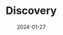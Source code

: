 ---
title: "Discovery"
description: "Teaching through discovery ficition generated on the fly using LLMs."
date: 2024-01-27
url: "https://devpost.com/software/discovery-fek1wr"
img: "assets/img/discovery.jpg"
---